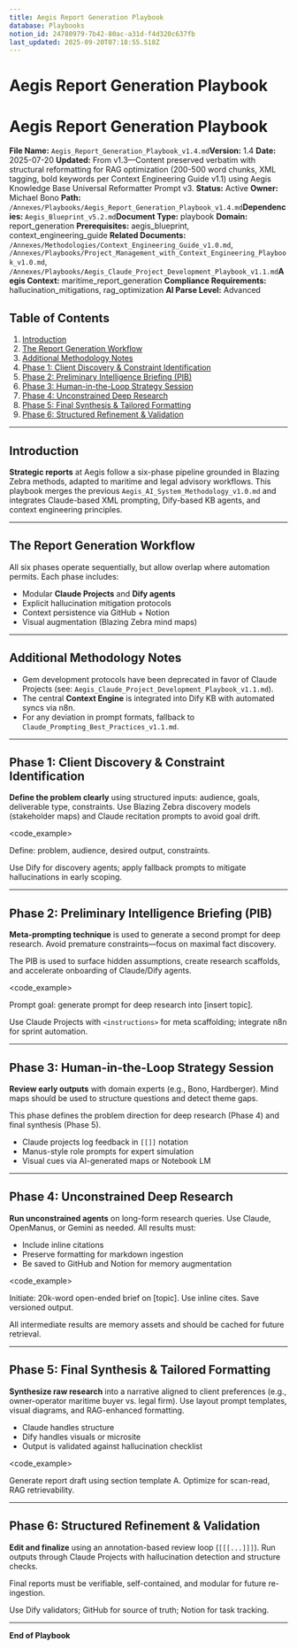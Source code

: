 ```yaml
---
title: Aegis Report Generation Playbook
database: Playbooks
notion_id: 24780979-7b42-80ac-a31d-f4d320c637fb
last_updated: 2025-09-20T07:18:55.518Z
---
```


# Aegis Report Generation Playbook


# Aegis Report Generation Playbook


**File Name:** `Aegis_Report_Generation_Playbook_v1.4.md`**Version:** 1.4
**Date:** 2025-07-20
**Updated:** From v1.3—Content preserved verbatim with structural reformatting for RAG optimization (200-500 word chunks, XML tagging, bold keywords per Context Engineering Guide v1.1) using Aegis Knowledge Base Universal Reformatter Prompt v3.
**Status:** Active
**Owner:** Michael Bono
**Path:** `/Annexes/Playbooks/Aegis_Report_Generation_Playbook_v1.4.md`**Dependencies:** `Aegis_Blueprint_v5.2.md`**Document Type:** playbook
**Domain:** report\_generation
**Prerequisites:** aegis\_blueprint, context\_engineering\_guide
**Related Documents:** `/Annexes/Methodologies/Context_Engineering_Guide_v1.0.md`, `/Annexes/Playbooks/Project_Management_with_Context_Engineering_Playbook_v1.0.md`, `/Annexes/Playbooks/Aegis_Claude_Project_Development_Playbook_v1.1.md`**Aegis Context:** maritime\_report\_generation
**Compliance Requirements:** hallucination\_mitigations, rag\_optimization
**AI Parse Level:** Advanced


## Table of Contents

1. [Introduction](https://www.notion.so/238809797b428041b717f6029c3a50a2?v=238809797b42802aa49f000cfdfbb461&p=247809797b4280aca31df4d320c637fb&pm=s#introduction)
2. [The Report Generation Workflow](https://www.notion.so/238809797b428041b717f6029c3a50a2?v=238809797b42802aa49f000cfdfbb461&p=247809797b4280aca31df4d320c637fb&pm=s#the-report-generation-workflow)
3. [Additional Methodology Notes](https://www.notion.so/238809797b428041b717f6029c3a50a2?v=238809797b42802aa49f000cfdfbb461&p=247809797b4280aca31df4d320c637fb&pm=s#additional-methodology-notes)
4. [Phase 1: Client Discovery & Constraint Identification](https://www.notion.so/238809797b428041b717f6029c3a50a2?v=238809797b42802aa49f000cfdfbb461&p=247809797b4280aca31df4d320c637fb&pm=s#phase-1-client-discovery--constraint-identification)
5. [Phase 2: Preliminary Intelligence Briefing (PIB)](https://www.notion.so/238809797b428041b717f6029c3a50a2?v=238809797b42802aa49f000cfdfbb461&p=247809797b4280aca31df4d320c637fb&pm=s#phase-2-preliminary-intelligence-briefing-pib)
6. [Phase 3: Human-in-the-Loop Strategy Session](https://www.notion.so/238809797b428041b717f6029c3a50a2?v=238809797b42802aa49f000cfdfbb461&p=247809797b4280aca31df4d320c637fb&pm=s#phase-3-human-in-the-loop-strategy-session)
7. [Phase 4: Unconstrained Deep Research](https://www.notion.so/238809797b428041b717f6029c3a50a2?v=238809797b42802aa49f000cfdfbb461&p=247809797b4280aca31df4d320c637fb&pm=s#phase-4-unconstrained-deep-research)
8. [Phase 5: Final Synthesis & Tailored Formatting](https://www.notion.so/238809797b428041b717f6029c3a50a2?v=238809797b42802aa49f000cfdfbb461&p=247809797b4280aca31df4d320c637fb&pm=s#phase-5-final-synthesis--tailored-formatting)
9. [Phase 6: Structured Refinement & Validation](https://www.notion.so/238809797b428041b717f6029c3a50a2?v=238809797b42802aa49f000cfdfbb461&p=247809797b4280aca31df4d320c637fb&pm=s#phase-6-structured-refinement--validation)

---


## Introduction


**Strategic reports** at Aegis follow a six-phase pipeline grounded in Blazing Zebra methods, adapted to maritime and legal advisory workflows. This playbook merges the previous `Aegis_AI_System_Methodology_v1.0.md` and integrates Claude-based XML prompting, Dify-based KB agents, and context engineering principles.


---


## The Report Generation Workflow


All six phases operate sequentially, but allow overlap where automation permits. Each phase includes:

- Modular **Claude Projects** and **Dify agents**
- Explicit hallucination mitigation protocols
- Context persistence via GitHub + Notion
- Visual augmentation (Blazing Zebra mind maps)

---


## Additional Methodology Notes

- Gem development protocols have been deprecated in favor of Claude Projects (see: `Aegis_Claude_Project_Development_Playbook_v1.1.md`).
- The central **Context Engine** is integrated into Dify KB with automated syncs via n8n.
- For any deviation in prompt formats, fallback to `Claude_Prompting_Best_Practices_v1.1.md`.

---


## Phase 1: Client Discovery & Constraint Identification


**Define the problem clearly** using structured inputs: audience, goals, deliverable type, constraints. Use Blazing Zebra discovery models (stakeholder maps) and Claude recitation prompts to avoid goal drift.


\<code\_example>


<instructions>
Define: problem, audience, desired output, constraints.
</instructions>
</code_example>


<important>


Use Dify for discovery agents; apply fallback prompts to mitigate hallucinations in early scoping.


</important>


---


## Phase 2: Preliminary Intelligence Briefing (PIB)


**Meta-prompting technique** is used to generate a second prompt for deep research. Avoid premature constraints—focus on maximal fact discovery.


<thinking>


The PIB is used to surface hidden assumptions, create research scaffolds, and accelerate onboarding of Claude/Dify agents.


</thinking>


\<code\_example>


<meta>
Prompt goal: generate prompt for deep research into [insert topic].
</meta>
</code_example>


<important>


Use Claude Projects with `<instructions>` for meta scaffolding; integrate n8n for sprint automation.


</important>


---


## Phase 3: Human-in-the-Loop Strategy Session


**Review early outputs** with domain experts (e.g., Bono, Hardberger). Mind maps should be used to structure questions and detect theme gaps.


<answer>


This phase defines the problem direction for deep research (Phase 4) and final synthesis (Phase 5).


</answer>

- Claude projects log feedback in `[[]]` notation
- Manus-style role prompts for expert simulation
- Visual cues via AI-generated maps or Notebook LM

---


## Phase 4: Unconstrained Deep Research


**Run unconstrained agents** on long-form research queries. Use Claude, OpenManus, or Gemini as needed. All results must:

- Include inline citations
- Preserve formatting for markdown ingestion
- Be saved to GitHub and Notion for memory augmentation

\<code\_example>


<research>
Initiate: 20k-word open-ended brief on [topic]. Use inline cites. Save versioned output.
</research>
</code_example>


<important>


All intermediate results are memory assets and should be cached for future retrieval.


</important>


---


## Phase 5: Final Synthesis & Tailored Formatting


**Synthesize raw research** into a narrative aligned to client preferences (e.g., owner-operator maritime buyer vs. legal firm). Use layout prompt templates, visual diagrams, and RAG-enhanced formatting.

- Claude handles structure
- Dify handles visuals or microsite
- Output is validated against hallucination checklist

\<code\_example>


<layout>
Generate report draft using section template A. Optimize for scan-read, RAG retrievability.
</layout>
</code_example>


---


## Phase 6: Structured Refinement & Validation


**Edit and finalize** using an annotation-based review loop (`[[[...]]]`). Run outputs through Claude Projects with hallucination detection and structure checks.


<answer>


Final reports must be verifiable, self-contained, and modular for future re-ingestion.


</answer>


<important>


Use Dify validators; GitHub for source of truth; Notion for task tracking.


</important>


---


**End of Playbook**

